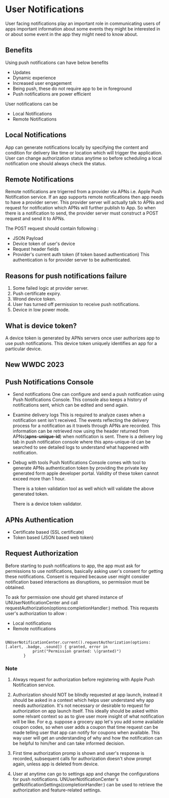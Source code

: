 # User Notifications

User facing notifications play an important role in communicating users of apps 
important information about some events they might be interested in or about some 
event in the app they might need to know about.


## Benefits

Using push notifications can have below benefits
- Updates
- Dynamic experience
- Increased user engagement
- Being push, these do not require app to be in foreground
- Push notifications are power efficient

User notifications can be
- Local Notifications
- Remote Notifications


## Local Notifications

App can generate notifications locally by specifying the content and condition for 
delivery like time or location which will trigger the application. User can change 
authorization status anytime so before scheduling a local notification one should 
always check the status.


## Remote Notifications
Remote notifications are trigerred from a provider via APNs i.e. Apple Push Notification 
service. If an app supports remote notifications then app needs to have a provider 
server. This provider server will actually talk to APNs and request for notification 
which APNs will further publish to App. So when there is a notification to send, 
the provider server must construct a POST request and send it to APNs.

The POST request should contain following :
- JSON Payload
- Device token of user's device
- Request header fields
- Provider's current auth token (if token based authentication) This authentication 
is for provider server to be authenticated.


## Reasons for push notifications failure
1. Some failed logic at provider server.
2. Push certificate expiry.
3. Wrond device token.
4. User has turned off permission to receive push notifications.
5. Device in low power mode.


## What is device token?

A device token is generated by APNs servers once user authorizes app to use push
notifications. This device token uniquely identifies an app for a particular device.


## New WWDC 2023
## Push Notifications Console

- Send notifications
    One can configure and send a push notification using Push Notifications Console.
    This console also keeps a history of notifications sent, which can be edited
    and send again.
    
- Examine delivery logs
    This is required to analyze cases when a notification sent isn't received. The
    events reflecting the delivery process for a notification as it travels through
    APNs are recorded. This information can be retrieved now using the header returned
    from APNs(**apns-unique-id**) when notification is sent.
    There is a delivery log tab in push notification console where this apns-unique-id
    can be searched to see detailed logs to understand what happened with notification.
    
- Debug with tools
    Push Notifications Console comes with tool to generate APNs authentication token
    by providing the private key generated form apple developer portal. Validity 
    of these token cannot exceed more than 1 hour.
    
    There is a token validation tool as well which will validate the above generated
    token.
    
    There is a device token validator.
    

## APNs Authentication

- Certificate based (SSL certificate)
- Token based (JSON based web token)


## Request Authorization

Before starting to push notifications to app, the app must ask for permissions to
use notifications, basically asking user's consent for getting these notifications.
Consent is required because user might consider notification based interactions as
disruptions, so permission must be obtained.

To ask for permission one should get shared instance of UNUserNotificationCenter
and call requestAuthorization(options:completionHandler:) method.
This requests user's authorization to allow :
- Local notifications
- Remote notifications

```
        UNUserNotificationCenter.current().requestAuthorization(options: [.alert, .badge, .sound]) { granted, error in
            print("Permission granted: \(granted)")
        }
```

### Note
1. Always request for authorization before registering with Apple Push Notification
service.

2. Authorization should NOT be blindly requested at app launch, instead it should
be asked in a context which helps user understand why app needs authorization. It's 
not necessary or desirable to request for authorization on app launch itself. 
This ideally should be asked within some relvant context so as to give user more 
insight of what notification will be like. 
For e.g. suppose a grocery app let's you add some available coupon codes, so when 
user adds a coupon that time request can be made telling user that app can notify 
for coupons when available. This way user will get an understanding of why and how 
the notification can be helpful to him/her and can take informed decision.

3. First time authorization promp is shown and user's response is recorded, subsequent
calls for authorization doesn't show prompt again, unless app is deleted from device.

4. User at anytime can go to settings app and change the configurations for push
notifications. UNUserNotificationCenter's getNotificationSettings(completionHandler:)
can be used to retrieve the authorization and feature-related settings.
